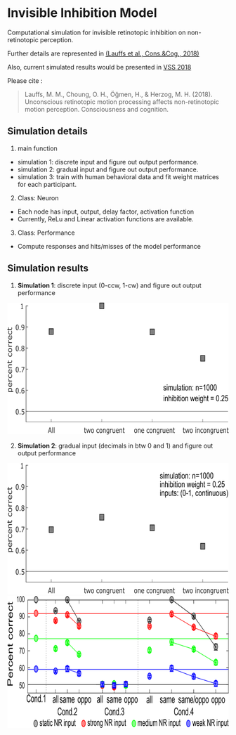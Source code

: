 # Invisible Inhibition Model
Computational simulation for invisible retinotopic inhibition on non-retinotopic perception.

Further details are represented in [(Lauffs et al., Cons.&Cog., 2018)](https://doi.org/10.1016/j.concog.2018.03.007)

Also, current simulated results would be presented in [VSS 2018](https://www.visionsciences.org/)

Please cite : 
> Lauffs, M. M., Choung, O. H., Öğmen, H., & Herzog, M. H. (2018). Unconscious retinotopic motion processing affects non-retinotopic motion perception. Consciousness and cognition.


## Simulation details
1. main function
  - simulation 1: discrete input and figure out output performance.
  - simulation 2: gradual input and figure out output performance.
  - simulation 3: train with human behavioral data and fit weight matrices for each participant. 
  
2. Class: Neuron
  - Each node has input, output, delay factor, activation function
  - Currently, ReLu and Linear activation functions are available. 

3. Class: Performance
  - Compute responses and hits/misses of the model performance



## Simulation results
1. **Simulation 1**: discrete input (0-ccw, 1-cw) and figure out output performance
<img src="figure/fig1_SimulationResult1.png" height="300">


2. **Simulation 2**: gradual input (decimals in btw 0 and 1) and figure out output performance
<img src="figure/fig2_SimulationResult2.png" height="300">
<img src="figure/simulation_overall.png" height="300">
